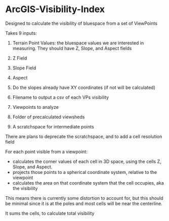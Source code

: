 # ArcGIS-Visibility-Index
Designed to calculate the visibility of bluespace from a set of ViewPoints

Takes 9 inputs:

1) Terrain Point Values: the bluespace values we are interested in measuring.  They should have Z, Slope, and Aspect fields

2) Z Field

3) Slope Field

4) Aspect

5) Do the slopes already have XY coordinates (if not will be calculated)

6) Filename to output a csv of each VPs visibility

7) Viewpoints to analyze

8) Folder of precalculated viewsheds

9) A scratchspace for intermediate points

There are plans to deprecate the scratchspace, and to add a cell resolution field

For each point visible from a viewpoint:
- calculates the corner values of each cell in 3D space, using the cells Z, Slope, and Aspect.
- projects those points to a spherical coordinate system, relative to the viewpoint
- calculates the area on that coordinate system that the cell occupies, aka the visibility

This means there is currently some distortion to account for, but this should be minimal since it is at the poles and most cells will be near the centerline.  

It sums the cells, to calculate total visibility
